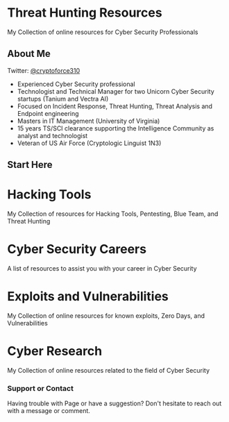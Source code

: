 # Threat Hunting Resources
My Collection of online resources for Cyber Security Professionals

## About Me
Twitter: [@cryptoforce310](https://twitter.com/cryptoforce310)
- Experienced Cyber Security professional
- Technologist and Technical Manager for two Unicorn Cyber Security startups (Tanium and Vectra AI)
- Focused on Incident Response, Threat Hunting, Threat Analysis and Endpoint engineering
- Masters in IT Management (University of Virginia)
- 15 years TS/SCI clearance supporting the Intelligence Community as analyst and technologist
- Veteran of US Air Force (Cryptologic Linguist 1N3) 


## Start Here 

# Hacking Tools
My Collection of resources for Hacking Tools, Pentesting, Blue Team, and Threat Hunting

# Cyber Security Careers
A list of resources to assist you with your career in Cyber Security

# Exploits and Vulnerabilities
My Collection of online resources for known exploits, Zero Days, and Vulnerabilities  

# Cyber Research
My Collection of online resources related to the field of Cyber Security

### Support or Contact

Having trouble with Page or have a suggestion?  Don't hesitate to reach out with a message or comment. 
